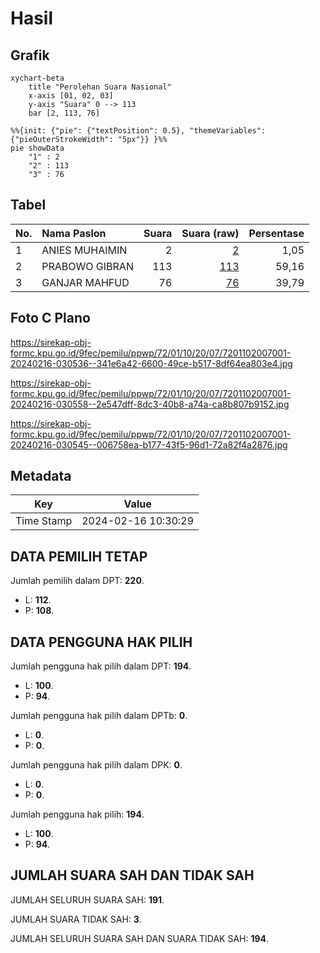 # Hasil

## Grafik

```mermaid
xychart-beta
    title "Perolehan Suara Nasional"
    x-axis [01, 02, 03]
    y-axis "Suara" 0 --> 113
    bar [2, 113, 76]
```

```mermaid
%%{init: {"pie": {"textPosition": 0.5}, "themeVariables": {"pieOuterStrokeWidth": "5px"}} }%%
pie showData
    "1" : 2
    "2" : 113
    "3" : 76
```

## Tabel

| No. | Nama Paslon    | Suara | Suara (raw) | Persentase |
|:--- |:-------------- | -----:| -----------:| ----------:|
| 1   | ANIES MUHAIMIN | 2     | [2][p-1]    | 1,05       |
| 2   | PRABOWO GIBRAN | 113   | [113][p-2]  | 59,16      |
| 3   | GANJAR MAHFUD  | 76    | [76][p-3]   | 39,79      |


[p-1]: https://github.com/gigit-pemilu/pemilu-2024/blob/main/pilpres/hitung-suara/sub/72-sulawesi-tengah/sub/01-banggai/sub/10-masama/sub/2007-kembang-merta/sub/001-tps/sub/paslon-1.txt
[p-2]: https://github.com/gigit-pemilu/pemilu-2024/blob/main/pilpres/hitung-suara/sub/72-sulawesi-tengah/sub/01-banggai/sub/10-masama/sub/2007-kembang-merta/sub/001-tps/sub/paslon-2.txt
[p-3]: https://github.com/gigit-pemilu/pemilu-2024/blob/main/pilpres/hitung-suara/sub/72-sulawesi-tengah/sub/01-banggai/sub/10-masama/sub/2007-kembang-merta/sub/001-tps/sub/paslon-3.txt

## Foto C Plano

https://sirekap-obj-formc.kpu.go.id/9fec/pemilu/ppwp/72/01/10/20/07/7201102007001-20240216-030536--341e6a42-6600-49ce-b517-8df64ea803e4.jpg

https://sirekap-obj-formc.kpu.go.id/9fec/pemilu/ppwp/72/01/10/20/07/7201102007001-20240216-030558--2e547dff-8dc3-40b8-a74a-ca8b807b9152.jpg

https://sirekap-obj-formc.kpu.go.id/9fec/pemilu/ppwp/72/01/10/20/07/7201102007001-20240216-030545--006758ea-b177-43f5-96d1-72a82f4a2876.jpg


## Metadata

| Key        | Value               |
| ---------- | ------------------- |
| Time Stamp | 2024-02-16 10:30:29 |


## DATA PEMILIH TETAP

Jumlah pemilih dalam DPT: **220**.
 * L: **112**.
 * P: **108**.

## DATA PENGGUNA HAK PILIH

Jumlah pengguna hak pilih dalam DPT: **194**.
 * L: **100**.
 * P: **94**.

Jumlah pengguna hak pilih dalam DPTb: **0**.
 * L: **0**.
 * P: **0**.

Jumlah pengguna hak pilih dalam DPK: **0**.
 * L: **0**.
 * P: **0**.

Jumlah pengguna hak pilih: **194**.
 * L: **100**.
 * P: **94**.

## JUMLAH SUARA SAH DAN TIDAK SAH

JUMLAH SELURUH SUARA SAH: **191**.

JUMLAH SUARA TIDAK SAH: **3**.

JUMLAH SELURUH SUARA SAH DAN SUARA TIDAK SAH: **194**.


